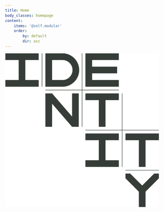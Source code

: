 ```yaml
---
title: Home
body_classes: homepage
content:
    items: '@self.modular'
    order:
        by: default
        dir: asc
---
```


![](identity.png)